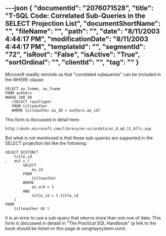 ---json
{
  "documentId": "2076071528",
  "title": "T-SQL Code: Correlated Sub-Queries in the SELECT Projection List",
  "documentShortName": "",
  "fileName": "",
  "path": "",
  "date": "8/11/2003 4:44:17 PM",
  "modificationDate": "8/11/2003 4:44:17 PM",
  "templateId": "",
  "segmentId": "72",
  "isRoot": "False",
  "isActive": "True",
  "sortOrdinal": "",
  "clientId": "",
  "tag": ""
}
---

Microsoft readily reminds us that &quot;correlated subqueries&quot; can be included in the WHERE clause:

    SELECT au_lname, au_fname
    FROM authors
    WHERE 100 IN
       (SELECT royaltyper
       FROM titleauthor
       WHERE titleauthor.au_ID = authors.au_id)

This form is discussed in detail here:

    http://msdn.microsoft.com/library/en-us/acdata/ac_8_qd_11_67lc.asp

But what is not mentioned is that these sub-queries are supported in the SELECT projection list like the following:

    SELECT DISTINCT
        title_id
    ,   au1 = (
            SELECT
                au_id
            FROM
                titleauthor
            WHERE
                au_ord = 1
            AND
                title_id = t.title_id
        )
    FROM
        titleauthor AS t

It is an error to use a sub-query that returns more than one row of data. This form is discussed in detaail in &quot;The Practical SQL Handbook&quot; (a link to the book should be listed on this page at songhaysystem.com).
